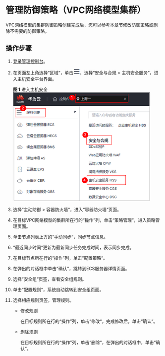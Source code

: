 # 管理防御策略（VPC网络模型集群）<a name="hss_01_0499"></a>

VPC网络模型的集群防御策略创建完成后，您可以参考本章节修改防御策略或删除不需要的防御策略。

## 操作步骤<a name="section15349647112412"></a>

1.  [登录管理控制台](https://console.huaweicloud.com/?locale=zh-cn)。
2.  在页面左上角选择“区域“，单击![](figures/zh-cn_image_0000001517317834.png)，选择“安全与合规 \> 主机安全服务”，进入主机安全平台界面。

    **图 1**  进入主机安全<a name="hss_01_0234_fig1855613765114"></a>  
    ![](figures/进入主机安全.png "进入主机安全")

3.  选择“主动防御  \>   容器防火墙“，进入“容器防火墙“页面。
4.  在目标VPC网络模型的集群所在行的“操作”列，单击“策略管理“，进入策略管理页面。
5.  单击节点列表上方的“手动同步“，同步节点信息。
6.  “最近同步时间“更新为最新同步任务完成时间，表示同步完成。
7.  在目标节点所在行的“操作”列，单击“配置策略“。
8.  在弹出的对话框中单击“确认“，跳转到ECS服务器详情页面。
9.  选择“安全组“页签，查看安全组规则。
10. 单击“配置规则“，系统自动跳转到安全组页面。
11. 选择相应规则页签，管理规则。
    -   修改规则

        在目标规则所在行的“操作”列，单击“修改“，完成修改后，单击“确认“。

    -   删除规则

        在目标规则所在行的“操作”列，单击“删除“，在弹出的对话框中，单击“确认“。

